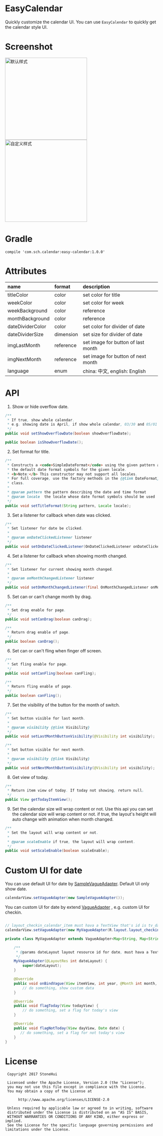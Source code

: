 # EasyCalendar

Quickly customize the calendar UI. You can use `EasyCalendar` to quickly get the calendar style UI.

# Screenshot

<img src="https://github.com/shichaohui/EasyCalendar/blob/master/screeshot/screenshot_main.jpg" width = "270" alt="默认样式" />  <img src="https://github.com/shichaohui/EasyCalendar/blob/master/screeshot/screenshot_checkin.jpg" width = "270" alt="自定义样式" />

# Gradle

```
compile 'com.sch.calendar:easy-calendar:1.0.0'
```

# Attributes
| name | format | description |
|:----|:----|:----|
| titleColor | color | set color for title |
| weekColor | color | set color for week |
| weekBackground | color|reference | set background for week bar |
| monthBackground | color|reference | set backgroung for month layout |
| dateDividerColor | color | set color for divider of date |
| dateDividerSize | dimension | set size for divider of date |
| imgLastMonth | reference | set image for button of last month |
| imgNextMonth | reference | set image for button of next month |
| language | enum | china: 中文, english: English |

# API

1. Show or hide overflow date.
```java
/**
 * If true, show whole calendar.
 * e.g. showing date is April, if show whole calendar, 03/30 and 05/01 will show.
 */
public void setShowOverflowDate(boolean showOverflowDate);

public boolean isShowOverflowDate();
```

2. Set format for title.
```java
/**
 * Constructs a <code>SimpleDateFormat</code> using the given pattern and
 * the default date format symbols for the given locale.
 * <b>Note:</b> This constructor may not support all locales.
 * For full coverage, use the factory methods in the {@link DateFormat}
 * class.
 *
 * @param pattern the pattern describing the date and time format
 * @param locale  the locale whose date format symbols should be used
 */
public void setTitleFormat(String pattern, Locale locale);
```

3. Set a listener for callback when date was clicked.
```java
/**
 * Set listener for date be clicked.
 *
 * @param onDateClickedListener listener
 */
public void setOnDateClickedListener(OnDateClickedListener onDateClickedListener);
```

4. Set a listener for callback when showing month changed.
```java
/**
 * Set listener for current showing month changed.
 *
 * @param onMonthChangedListener listener
 */
public void setOnMonthChangedListener(final OnMonthChangedListener onMonthChangedListener);
```

5. Set can or can't change month by drag.
```java
/**
 * Set drag enable for page.
 */
public void setCanDrag(boolean canDrag);

/**
 * Return drag enable of page.
 */
public boolean canDrag();
```

6. Set can or can't fling when finger off screen.
```java
/**
 * Set fling enable for page.
 */
public void setCanFling(boolean canFling);

/**
 * Return fling enable of page.
 */
public boolean canFling();
```

7. Set the visibility of the button for the month of switch.
```java
/**
 * Set button visible for last month.
 *
 * @param visibility {@link Visibility}
 */
public void setLastMonthButtonVisibility(@Visibility int visibility);

/**
 * Set button visible for next month.
 *
 * @param visibility {@link Visibility}
 */
public void setNextMonthButtonVisibility(@Visibility int visibility);
```

8. Get view of today.
```java
/**
 * Return item view of today. If today not showing, return null。
 */
public View getTodayItemView();
```

9. Set the calendar size will wrap content or not.
Use this api you can set the calendar size will wrap content or not. if true, the layout's height will auto change with animation when month changed.
```java
/**
 * Set the layout will wrap content or not.
 *
 * @param scaleEnable if true, the layout will wrap content.
 */
public void setScaleEnable(boolean scaleEnable);
```

# Custom UI for date

You can use default UI for date by [SampleVagueAdapter](https://github.com/shichaohui/EasyCalendar/blob/master/library/src/main/java/com/sch/calendar/adapter/SampleVagueAdapter.java). Default UI only show date.
```java
calendarView.setVagueAdapter(new SampleVagueAdapter());
```

You can custom UI for date by extend [VagueAdapter](https://github.com/shichaohui/EasyCalendar/blob/master/library/src/main/java/com/sch/calendar/adapter/VagueAdapter.java) , e.g. custom UI for checkin.
```java

// layout_checkin_calendar_item must hava a TextView that's id is tv_day_of_month
calendarView.setVagueAdapter(new MyVagueAdapter(R.layout.layout_checkin_calendar_item));

private class MyVagueAdapter extends VagueAdapter<Map<String, Map<String, Checkin>>> {

    /**
     * @params dateLayout layout resource id for date, must hava a TextView that's id is tv_day_of_month
     */
    MyVagueAdapter(@LayoutRes int dateLayout) {
        super(dateLayout);
    }

    @Override
    public void onBindVague(View itemView, int year, @Month int month, @DayOfMonth int dayOfMonth) {
        // do something, show custom data  
    }

    @Override
    public void flagToday(View todayView) {            
        // do something, set a flag for today's view
    }

    @Override
    public void flagNotToday(View dayView, Date date) {
       // do something, set a flag for not today's view
    }
}
```

# License

```
 Copyright 2017 StoneHui
 
 Licensed under the Apache License, Version 2.0 (the "License");
 you may not use this file except in compliance with the License.
 You may obtain a copy of the License at
 
      http://www.apache.org/licenses/LICENSE-2.0
 
 Unless required by applicable law or agreed to in writing, software
 distributed under the License is distributed on an "AS IS" BASIS,
 WITHOUT WARRANTIES OR CONDITIONS OF ANY KIND, either express or implied.
 See the License for the specific language governing permissions and limitations under the License.
 ```
